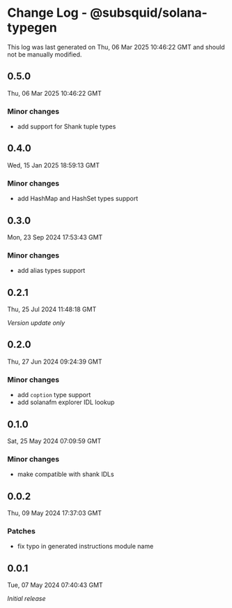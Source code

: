 # Change Log - @subsquid/solana-typegen

This log was last generated on Thu, 06 Mar 2025 10:46:22 GMT and should not be manually modified.

## 0.5.0
Thu, 06 Mar 2025 10:46:22 GMT

### Minor changes

- add support for Shank tuple types

## 0.4.0
Wed, 15 Jan 2025 18:59:13 GMT

### Minor changes

- add HashMap and HashSet types support

## 0.3.0
Mon, 23 Sep 2024 17:53:43 GMT

### Minor changes

- add alias types support

## 0.2.1
Thu, 25 Jul 2024 11:48:18 GMT

_Version update only_

## 0.2.0
Thu, 27 Jun 2024 09:24:39 GMT

### Minor changes

- add `coption` type support
- add solanafm explorer IDL lookup

## 0.1.0
Sat, 25 May 2024 07:09:59 GMT

### Minor changes

- make compatible with shank IDLs

## 0.0.2
Thu, 09 May 2024 17:37:03 GMT

### Patches

- fix typo in generated instructions module name

## 0.0.1
Tue, 07 May 2024 07:40:43 GMT

_Initial release_

